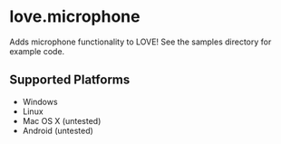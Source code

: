 # love.microphone
Adds microphone functionality to LOVE! See the samples directory for example code.

## Supported Platforms
- Windows
- Linux
- Mac OS X (untested)
- Android (untested)